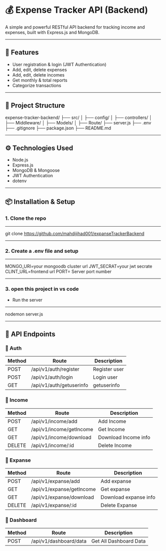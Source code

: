 # 💰 Expense Tracker API (Backend)

A simple and powerful RESTful API backend for tracking income and expenses, built with Express.js and MongoDB.

---

## 🚀 Features

- User registration & login (JWT Authentication)
- Add, edit, delete expenses
- Add, edit, delete incomes
- Get monthly & total reports
- Categorize transactions

---

## 📁 Project Structure

expense-tracker-backend/
├── src/
│   ├── config/
│   ├── controllers/
│   ├── Middleware/
│   ├── Models/
│   ├── Route/
├── server.js
├── .env
├── .gitignore
├── package.json
├── README.md


---

## ⚙️ Technologies Used

- Node.js
- Express.js
- MongoDB & Mongoose
- JWT Authentication
- dotenv

---

## 📦 Installation & Setup

### 1. Clone the repo
---

git clone https://github.com/mahdijihad001/expanseTrackerBackend

---
### 2. Create a .env file and setup
---

MONGO_URI=your mongoodb cluster url
JWT_SECRAT=your jwt secrate
CLINT_URL=frontend url
PORT= Server port number

---

### 3. open this project in vs code

- Run the server
---

nodemon server.js

---

## 📡 API Endpoints


### 🔐 Auth

| Method  | Route                        | Description   |
| ------  | ------------------           | ------------- |
| POST    | /api/v1/auth/register        | Register user |
| POST    | /api/v1/auth/login           | Login user    |
| GET     | /api/v1/auth/getuserinfo     | getuserinfo   |



### 🔐 Income

| Method  | Route                          | Description          |
| ------  | ------------------             | -------------        |
| POST    | /api/v1/income/add             | Add Income           |
| GET     | /api/v1/income/getIncome       | Get Income           |
| GET     | /api/v1/income/download        | Download Income info |
| DELETE  | /api/v1/income/:id             | Delete Income        |



### 🔐 Expanse

| Method  | Route                          | Description           |
| ------  | ------------------             | -------------         |
| POST    | /api/v1/expanse/add            | Add expanse           |
| GET     | /api/v1/expanse/getIncome      | Get expanse           |
| GET     | /api/v1/expanse/download       | Download expanse info |
| DELETE  | /api/v1/expanse/:id            | Delete Expanse        |



### 🔐 Dashboard

| Method  | Route                             | Description            |
| ------  | ------------------                | -------------          |
| POST    | /api/v1/dashboard/data            | Get All Dashboard Data |


